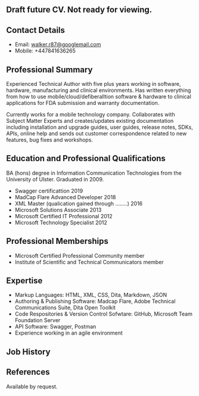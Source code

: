 ## Draft future CV.  Not ready for viewing.   

## Contact Details
- Email: walker.r87@googlemail.com
- Mobile: +447841636265

## Professional Summary

Experienced Technical Author with five plus years working in software, hardware, manufacturing and clinical environments.  Has written everything from how to use mobile/cloud/defiberalltion software & hardware to clinical applications for FDA submission and warranty documentation.

Currently works for a mobile technology company.  Collaborates with Subject Matter Experts and creates/updates existing documentation including installation and upgrade guides, user guides, release notes, SDKs, APIs, online help and sends out customer correspondence related to new features, bug fixes and workshops.

## Education and Professional Qualifications

BA (hons) degree in Information Communication Technologies from the University of Ulster.  Graduated in 2009. 

- Swagger certificattion  2019
- MadCap Flare Advanced Developer 2018
- XML Master (qualication gained through ........)  2016
- Microsoft Solutions Associate 2013
- Microsoft Certified IT Professional 2012
- Microsoft Technology Specialist 2012

## Professional Memberships

- Microsoft Certified Professional Community member
- Institute of Scientific and Technical Communicators member

## Expertise

- Markup Languages: HTML, XML, CSS, Dita, Markdown, JSON
- Authoring & Publishing Software: Madcap Flare, Adobe Technical Communications Suite, Dita Open Toolkit 
- Code Respositories & Version Control Sofwtare: GitHub, Microsoft Team Foundation Server
- API Software: Swagger, Postman
- Experience working in an agile environment

## Job History


## References

Available by request.




